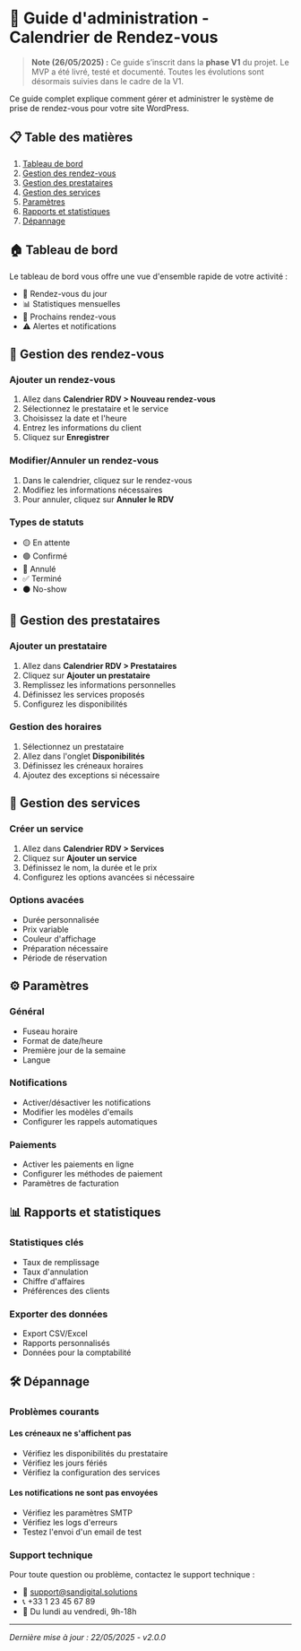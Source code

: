 # 📅 Guide d'administration - Calendrier de Rendez-vous

> **Note (26/05/2025) :**
> Ce guide s’inscrit dans la **phase V1** du projet. Le MVP a été livré, testé et documenté. Toutes les évolutions sont désormais suivies dans le cadre de la V1.

Ce guide complet explique comment gérer et administrer le système de prise de rendez-vous pour votre site WordPress.

## 📋 Table des matières

1. [Tableau de bord](#-tableau-de-bord)
2. [Gestion des rendez-vous](#-gestion-des-rendez-vous)
3. [Gestion des prestataires](#-gestion-des-prestataires)
4. [Gestion des services](#-gestion-des-services)
5. [Paramètres](#-paramètres)
6. [Rapports et statistiques](#-rapports-et-statistiques)
7. [Dépannage](#-dépannage)

## 🏠 Tableau de bord

Le tableau de bord vous offre une vue d'ensemble rapide de votre activité :

- 📅 Rendez-vous du jour
- 📊 Statistiques mensuelles
- 🔄 Prochains rendez-vous
- ⚠️ Alertes et notifications

## 📅 Gestion des rendez-vous

### Ajouter un rendez-vous
1. Allez dans **Calendrier RDV > Nouveau rendez-vous**
2. Sélectionnez le prestataire et le service
3. Choisissez la date et l'heure
4. Entrez les informations du client
5. Cliquez sur **Enregistrer**

### Modifier/Annuler un rendez-vous
1. Dans le calendrier, cliquez sur le rendez-vous
2. Modifiez les informations nécessaires
3. Pour annuler, cliquez sur **Annuler le RDV**

### Types de statuts
- 🟡 En attente
- 🟢 Confirmé
- 🔴 Annulé
- ✅ Terminé
- ⚫ No-show

## 👥 Gestion des prestataires

### Ajouter un prestataire
1. Allez dans **Calendrier RDV > Prestataires**
2. Cliquez sur **Ajouter un prestataire**
3. Remplissez les informations personnelles
4. Définissez les services proposés
5. Configurez les disponibilités

### Gestion des horaires
1. Sélectionnez un prestataire
2. Allez dans l'onglet **Disponibilités**
3. Définissez les créneaux horaires
4. Ajoutez des exceptions si nécessaire

## 💼 Gestion des services

### Créer un service
1. Allez dans **Calendrier RDV > Services**
2. Cliquez sur **Ajouter un service**
3. Définissez le nom, la durée et le prix
4. Configurez les options avancées si nécessaire

### Options avacées
- Durée personnalisée
- Prix variable
- Couleur d'affichage
- Préparation nécessaire
- Période de réservation

## ⚙️ Paramètres

### Général
- Fuseau horaire
- Format de date/heure
- Première jour de la semaine
- Langue

### Notifications
- Activer/désactiver les notifications
- Modifier les modèles d'emails
- Configurer les rappels automatiques

### Paiements
- Activer les paiements en ligne
- Configurer les méthodes de paiement
- Paramètres de facturation

## 📊 Rapports et statistiques

### Statistiques clés
- Taux de remplissage
- Taux d'annulation
- Chiffre d'affaires
- Préférences des clients

### Exporter des données
- Export CSV/Excel
- Rapports personnalisés
- Données pour la comptabilité

## 🛠 Dépannage

### Problèmes courants

#### Les créneaux ne s'affichent pas
- Vérifiez les disponibilités du prestataire
- Vérifiez les jours fériés
- Vérifiez la configuration des services

#### Les notifications ne sont pas envoyées
- Vérifiez les paramètres SMTP
- Vérifiez les logs d'erreurs
- Testez l'envoi d'un email de test

### Support technique
Pour toute question ou problème, contactez le support technique :
- 📧 support@sandigital.solutions
- 📞 +33 1 23 45 67 89
- 📅 Du lundi au vendredi, 9h-18h

---

*Dernière mise à jour : 22/05/2025 - v2.0.0*
